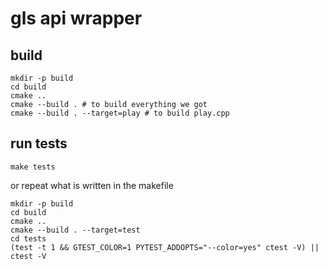 # gls api wrapper

## build
```shell
mkdir -p build
cd build 
cmake .. 
cmake --build . # to build everything we got
cmake --build . --target=play # to build play.cpp
```

## run tests
```shell
make tests
```
or repeat what is written in the makefile
```shell
mkdir -p build
cd build 
cmake .. 
cmake --build . --target=test
cd tests
(test -t 1 && GTEST_COLOR=1 PYTEST_ADDOPTS="--color=yes" ctest -V) || ctest -V
```
